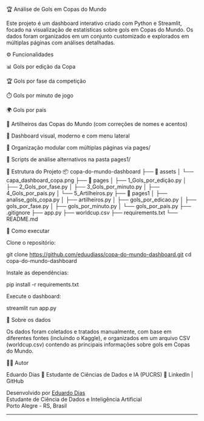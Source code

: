 
🏆 Análise de Gols em Copas do Mundo

Este projeto é um dashboard interativo criado com Python e Streamlit, focado na visualização de estatísticas sobre gols em Copas do Mundo.
Os dados foram organizados em um conjunto customizado e explorados em múltiplas páginas com análises detalhadas.

⚙️ Funcionalidades

📊 Gols por edição da Copa

🏆 Gols por fase da competição

⏱️ Gols por minuto de jogo

🌍 Gols por país

🎯 Artilheiros das Copas do Mundo (com correções de nomes e acentos)

🎨 Dashboard visual, moderno e com menu lateral

📁 Organização modular com múltiplas páginas via pages/

🐍 Scripts de análise alternativos na pasta pages1/

📁 Estrutura do Projeto
📦 copa-do-mundo-dashboard
├── 📁 assets
│   └── capa_dashboard_copa.png
├── 📁 pages
│   ├── 1_Gols_por_edição.py
│   ├── 2_Gols_por_fase.py
│   ├── 3_Gols_por_minuto.py
│   ├── 4_Gols_por_país.py
│   └── 5_Artilheiros.py
├── 📁 pages1
│   ├── analise_gols_copa.py
│   ├── artilheiros.py
│   ├── gols_por_edicao.py
│   ├── gols_por_fase.py
│   ├── gols_por_minuto.py
│   └── gols_por_pais.py
├── .gitignore
├── app.py
├── worldcup.csv
├── requirements.txt
└── README.md

🚀 Como executar

Clone o repositório:

git clone https://github.com/eduudiass/copa-do-mundo-dashboard.git
cd copa-do-mundo-dashboard


Instale as dependências:

pip install -r requirements.txt


Execute o dashboard:

streamlit run app.py

📌 Sobre os dados

Os dados foram coletados e tratados manualmente, com base em diferentes fontes (incluindo o Kaggle), e organizados em um arquivo CSV (worldcup.csv) contendo as principais informações sobre gols em Copas do Mundo.

👨‍💻 Autor

Eduardo Dias
📌 Estudante de Ciências de Dados e IA (PUCRS)
🔗 LinkedIn | GitHub

Desenvolvido por [Eduardo Dias](https://github.com/eduudiass)  
Estudante de Ciência de Dados e Inteligência Artificial  
Porto Alegre - RS, Brasil

---
